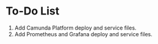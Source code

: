 # To-Do List

1. Add Camunda Platform deploy and service files.
2. Add Prometheus and Grafana deploy and service files.

